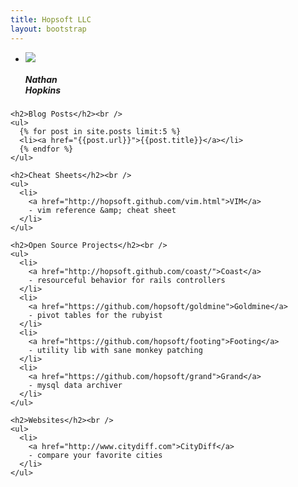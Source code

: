 ```yaml
---
title: Hopsoft LLC
layout: bootstrap
---
```


<div class="row">
  <div class="span12">
    <p>
      <ul class="thumbnails">
        <li>
          <div class="thumbnail">
            <img src="http://www.gravatar.com/avatar/254ec240c9143768df8ec27182764cad.jpg?s=100" />
            <div class="caption">
              <h5>Nathan<br />Hopkins</h5>
            </div>
          </div>
        </li>
      </ul>
    </p>

    <h2>Blog Posts</h2><br />
    <ul>
      {% for post in site.posts limit:5 %}
      <li><a href="{{post.url}}">{{post.title}}</a></li>
      {% endfor %}
    </ul>

    <h2>Cheat Sheets</h2><br />
    <ul>
      <li>
        <a href="http://hopsoft.github.com/vim.html">VIM</a>
        - vim reference &amp; cheat sheet
      </li>
    </ul>

    <h2>Open Source Projects</h2><br />
    <ul>
      <li>
        <a href="http://hopsoft.github.com/coast/">Coast</a> 
        - resourceful behavior for rails controllers
      </li>
      <li>
        <a href="https://github.com/hopsoft/goldmine">Goldmine</a>
        - pivot tables for the rubyist
      </li>
      <li>
        <a href="https://github.com/hopsoft/footing">Footing</a>
        - utility lib with sane monkey patching
      </li>
      <li>
        <a href="https://github.com/hopsoft/grand">Grand</a>
        - mysql data archiver
      </li>
    </ul>

    <h2>Websites</h2><br />
    <ul>
      <li>
        <a href="http://www.citydiff.com">CityDiff</a>
        - compare your favorite cities
      </li>
    </ul>
  </div>

</div>
